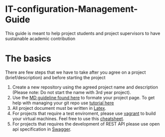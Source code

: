 # IT-configuration-Management-Guide
This guide is meant to help project students and project supervisors to have sustainable academic contribution

# The basics
There are few steps that we have to take after you agree on a project (brief/description) and before starting the project 

1. Create a new repository using the agreed project name and description (Please note: Do not start the name with 3rd year project). 
2. Use the [MD guideline found here](https://help.github.com/en/articles/basic-writing-and-formatting-syntax) to formate your project page. To get help with managing your git repo use [tutorial here](https://learngitbranching.js.org/)
3. All project document must be written in [Latex](https://www.latex-project.org/).
4. For projects that require a test enviroment, please use [vagrant](https://www.vagrantup.com/) to build your virtual machines. Feel free to use this [cheatsheet](https://gist.github.com/Nawfal3D/050d73812ea06e1d984a1621c75e790d).
5. For projects that requires the development of REST API please use open api specification in [Swagger](https://swagger.io/).
